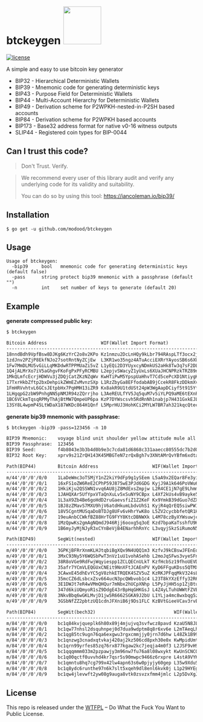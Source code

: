 btckeygen <img src="https://www.buybitcoinworldwide.com/img/segwit.png" width="100">
=========

[![license](https://img.shields.io/badge/license-WTFPL%20--%20Do%20What%20the%20Fuck%20You%20Want%20to%20Public%20License-green.svg)](https://github.com/modood/btckeygen/blob/master/LICENSE)

A simple and easy to use bitcoin key generator

*   BIP32 - Hierarchical Deterministic Wallets
*   BIP39 - Mnemonic code for generating deterministic keys
*   BIP43 - Purpose Field for Deterministic Wallets
*   BIP44 - Multi-Account Hierarchy for Deterministic Wallets
*   BIP49 - Derivation scheme for P2WPKH-nested-in-P2SH based accounts
*   BIP84 - Derivation scheme for P2WPKH based accounts
*   BIP173 - Base32 address format for native v0-16 witness outputs
*   SLIP44 - Registered coin types for BIP-0044


Can I trust this code?
----------------------

> Don't Trust. Verify.

> We recommend every user of this library audit and verify any underlying code for its validity and suitability.
>
> You can do so by using this tool: https://iancoleman.io/bip39/

Installation
------------

```
$ go get -u github.com/modood/btckeygen
```

Usage
-----

```
Usage of btckeygen:
  -bip39     bool   mnemonic code for generating deterministic keys (default false)
  -pass      string protect bip39 mnemonic with a passphrase (default "")
  -n         int    set number of keys to generate (default 20)
```

Example
-------

**generate compressed public key:**

```txt
$ btckeygen

Bitcoin Address                    WIF(Wallet Import Format)                            SegWit(bech32)                             SegWit(nested)
---------------------------------------------------------------------------------------------------------------------------------------------------------------------
18nndBdh9VpfBsw8DJKg6KzYrC2o8v2KPo Kz1nmzu2DcLnHQy9kLbr794RAspLTf3ocx2jD2UnZRHN2EGuregS bc1q24c67qhugfla6zl3jj7x5uc48y6z5q7eecua4x 38fupM9MgfLj7fu2DWyXqnk9N9Um757G7D
1zdJnv2PZjP8EkfNJo27sotRntNyZCjEw  L3KR1wo35ngz4ATuAcciEXRrYAyosSB6s6XUP43H834hXpNqNNqC bc1qptnqgetfx7y220hwy3tl565mc73s75nq05u4mu 3HkC5ajZungAeFg2KjLUpV9Xa8Ahfw3Sqz
1Fw7MmDLMU5vGiLLqMKDdwRTPPMUaZi5vZ L1yEQi2D3YUyxcyNDmkUS2aHk8Tw3q7sF2DLEiamMr8gF79xhzXr bc1q50xc0sp2jnljv93el3at0v62gtv3dtwc2neh4q 338J9irj1kUN3CLVCo92oMizvPaYohq4BV
1Q4jALMrXo7iV5aGhgvFKoFgPxPFyRCMBU L2epjvSWacyZ1yUxLs6XUaJHCNPRzkTRZ89nxuMDM7eAQSKG1m2A bc1qlnl4t3l0sn0sllyu749qnj94edsstspd2w36ft 3GM6dMTEUrXi2oUhffqWzbwdUBb5wcFFRH
1MkQLmfcEcrjHDWVu3jZDQjCatZKzNZqWv KwHTiPwM5YpspUaHhvT7Cd5cePcXD1NtiygKpkMebo42jYPidhSU bc1quwt795fwxemp7vq5328xptvjwwpeh2036etjk7 3KRYMYGyNg8tZh9z43MDHowZ9SLqVyxvvx
17TxrHkbZftp2bxDehpikZWmEZvMvnzSXp L1RzZbyGa8EFfodabAB9jCcekR8FkzDDkmXvqTKkPvfhwN178h68 bc1qgm4rp4ha8fxuhqz40klqu65t528uz2q2gwlcvp 3FD42UuPBKwAfoXbEd5oCcUvrebpuhwDtW
1FmHRVvhtvL6GCsJEtpbHx7PqHMH13iZR9 Kx8akR9U1tdUSt24pW3WgAapDCiyf5t915YfHmQCSQ2zETHVN4fX bc1q58cutg45zz9d20jr6nsah0rf2vtx7falvl0jgc 3PHHzdZhM2QD4fDQHS7bnYx3ArCzYeQ3rv
1LHgqpG2zbW9PnhgNN5pNMJR94zZQrrjho L3AeREULfYV5Jq5quM7v5iYLPQ9aME6tEXnPQrDiCaxfGdTqMKFu bc1q6wfym27yfmvk4j3kvetjm0900wnzum4ys8a82q 34UKCs4q2NoG8MqZ17KNnNh1hfS173pMxp
1BC6VCkmTqsqRPMyThAjBtMW7QmpeUP6pa KzP7DYWscsvh5RdRnNh1nabjp7H431GxkEJLdxHJ9qZiHKr8kKQA bc1qdl9xnsvlj0ktqyy27v7lnkryq5t83yfgucuks8 3Ax9TfbihnUecfQFyfFMcN3wCAqcbhY5nX
13SY8L4wpmP45LtWDaX187WKDc864H1Qnf L5MprHUJ3HohKCi2MYLW7BR7ah321kqcQtecao9PyXsZ2xA4wb5P bc1qrtz2yvkg2dxrtqwdl08eaf0tkmd4ly9wct42tf 3JJGAp2cXkTpZGHCVWugLgEryyJ2nMC2po

```

**generate bip39 mnemonic with passphrase:**

```txt
$ btckeygen -bip39 -pass=123456 -n 10

BIP39 Mnemonic:    voyage blind unit shoulder yellow attitude mule all hire above obvious swap
BIP39 Passphrase:  123456
BIP39 Seed:        f4b8043e3b3b4d0b9e3c7cda81d6868c331aaecc80555dc7b2d0edce6b73ea50a91d67586f7461cd46caccee6e240a598a9aaa3063cdd9bec65a3d24d3aa551b
BIP32 Root Key:    xprv9s21ZrQH143K45MBGTeN7zrQxBgh7v3XNtAMrQvYBfm6xdtaVkjCFNyFHZ262PpMoiaA8JEFGUDPVV6qzB459nGgR1mjuigdTaG2NsKr5BG

Path(BIP44)        Bitcoin Address                    WIF(Wallet Import Format)
----------------------------------------------------------------------------------------------------------
m/44'/0'/0'/0/0    1LaDeWmc3oTSMjY1nZ2kiY9dFp9g1ySEem L5aA9x2EQar8Fe3yiwjLko39uGU8Unba4ZQ1kE8pejNAqJqpdbpY
m/44'/0'/0'/0/1    16xFS1oZW6ReE2CPhP59J875wE3PJd6GDG KyjJ9A1k646PoVWu67NcvhjBC6Y7ReofBUjmnBc4cgNXeGp8KWbJ
m/44'/0'/0'/0/2    1HkiKju2QSSWN1vvq6AU8jZ8MdExsZmpjw L2R4CE1jN7gE9Lhmm1oM2ELFjdn4etcxUuQm7YbFEFMxakdPu9rX
m/44'/0'/0'/0/3    1JAHQXAr5UfYpxVTaQnXuLv5xSuNY9CBpx L4Xf2kUs4vB9ayke59FVzCcZWVg8zA3MedR2QZwQHea6ubZi9Rko
m/44'/0'/0'/0/4    1L3aX9Zb4Be6goHdD2ruGaevsfiZ1Z2KeF Kx9YmkB39dGuo7dZXctc1jsjDRxrKcsiz6pWRJAAcNYydM3Z3rqE
m/44'/0'/0'/0/5    1BJ8zZMavS7MXU9hjV6atdHkumLbdvUhS1 KyjR4qQrEQ5siwPW1BoYtzLMhaFve1AqmHF2XTEjpZuH9D4ghFSf
m/44'/0'/0'/0/6    18V5CgntMUSqaDoBTDJg8UFv6vHhrYwK8o L5ZV2cycbbfetQR1HM6fcqkghUKyaKo5YE2PeDHBYg3qfwGMbJAb
m/44'/0'/0'/0/7    19euAnbCCWkfBZ88HrTG9FYY8KtcDBNWXk L4M78czByXYWsuwjcaFsAskfA86S6YgFSMtoRg62YYdQ1SNGPofX
m/44'/0'/0'/0/8    1MzQpwKs2gmAgNQmdJ946Rjj6ooxg5q3oE Kzd7bpaKaTsshfU9Hfn5WGGnEDph3XRfbgPFkkaVgsno2x6ng1ii
m/44'/0'/0'/0/9    1B6myJyMjNJyR3xCYnBeVjB4ENarhhRnYc L3vqyjSkzSiRumoN5D69hhYLCeJ6v1zwfbTGAEEgBnr5gntwURPj

Path(BIP49)        SegWit(nested)                     WIF(Wallet Import Format)
----------------------------------------------------------------------------------------------------------
m/49'/0'/0'/0/0    3GPKjBFRrXnmKLHJtqbiBgXQx9N4UQQ1m3 KzfvJ9kCBswJFEnEqtVwLguq7cWfx84o6qWxiT8HAWASuT1ScHMJ
m/49'/0'/0'/0/1    3MxC93Ny5Y6WQSbPwT3nVz1uU1vohASehb L2moJqSFws3vyeSFnTSeWpGGqXwCMDt3vaH4sFpHCgq7PDnU5upT
m/49'/0'/0'/0/2    38R8oVGe9RdFwjWqyiespp1ZCLQECnULkT KzfHcbSz19fhoUEVDuk1x4FzQwaPHdtoSEhap2CDzQL835x1G7CG
m/49'/0'/0'/0/3    35afr7YCmVLEQGUxCNEit9NnXFtJCAEnPV KyD6FFguKDss5QTMXqFD3tjrVTTKB1vcsPhwSepcRRts7ZkzSWFS
m/49'/0'/0'/0/4    3CAwxE45dhEvYC5gV8zhkETRQEK4SZV5uZ KzRKJPFqqMkV324sLP3XHJa95Zc1wrW1yF5m6pvmx2Dy2ve26qfe
m/49'/0'/0'/0/5    35mcCZ6dLsbcxZsv664ucN3pcQWbvob1c4 L23T8kYXzEffy32R6u8CdbDLph2xqXUkS4tNd4WuxQwGZAefrRAY
m/49'/0'/0'/0/6    3E1DWJt7eR4wVMmQHQur7mNbx2hUCpXNhp L5PyJjHH5sp1ZjBtupZrYHjVAWp6mxa2t4AsXdYr56CT1KtDAuYv
m/49'/0'/0'/0/7    347d6kiUQmyoR1sZ9DdgE43rBpHqGHKGsJ L4Z4yLTuhUWWtFZVEzL2Y8dMjuFGt8nJcDNzBg6m2qhQpMntJCg3
m/49'/0'/0'/0/8    3NkvBbq6wGKLMvjD1jw5R6662SGKA9J2bU L1YLja4mc8wxbqg5zMqPm18JT9RNT6vbkKVs17VAnXKSR6QNRVcp
m/49'/0'/0'/0/9    3GSbNfZZ2pbtzUQ1cdnJFXniB6j9Ds1FLC KzBVtGieeVCav3rvEYD9Rs7QtjN6HAZYQvQTD1rw3pLcZTWkayVZ

Path(BIP84)        SegWit(bech32)                             WIF(Wallet Import Format)
------------------------------------------------------------------------------------------------------------------
m/84'/0'/0'/0/0    bc1q84kvjqueplk6h80x89j4mjujvq3svfwcz8pavd KzaU5N8JLHEv8fwMmfjvxahD556a26QDDsGM8ETKrTUVSnTocS19
m/84'/0'/0'/0/1    bc1qw77nhsl2dsquhnpej0d7dua9wdptm8q8r6xv6e L2mTAeqLhJmmf9hK1MZ43t73cqwc7t1pg5yJHbhdYuiLPajmxLJU
m/84'/0'/0'/0/2    bc1qg85tc9ugn76qa6exgwu3rgxcmmjjy0jrn7d6hw L48Zk1B99S9FyKKcoD7KP8pEJ5WxsTW7d8wvRxVNypwdiZ1wckYf
m/84'/0'/0'/0/3    bc1qnzwg3cnadxqtvkaj420aj2kz506cd8pxh30e0x KwMpidUmtdp536ZA5sH4Tqn9nhmKMs93DUkN4WtQjksVyehi9qP7
m/84'/0'/0'/0/4    bc1qrn99yrfes85zq76rx877kgaw2kc7jeqja4m0f3 L2JSF9vH9oV8mqZPJjmbsswjqxdevhuMKcNyHZB3hfcpe2r79ena
m/84'/0'/0'/0/5    bc1qqqmmm033m2pzpawjy3m96nw7fu76a8l08wxykt KwUnSCNCQCLBymQPLwx62odRfEn4xwSKo9DRa3TgfXjG8Egw4cXq
m/84'/0'/0'/0/6    bc1q00qctf0uvvhd4kr7qsr5s90mwpc9466z6rxpre L4stA9VYKnRC8cEXk61HAFzqPHxSVcaUkPbynFc3wci8BxPf6wkP
m/84'/0'/0'/0/7    bc1qmntu8hq7cg799x42lw4apn63s6w0pjyjy60gep L35w9XduSfYhBDgXDzTKpf4y7f1VWT4uozTTE9xGonWdKa8XiZnN
m/84'/0'/0'/0/8    bc1q8ydc6runthe97n6k7slt5xqeh9dl8enl6kvk0j L1p29HYEgB7f1HGh1vEnneuzne8D7LaEPt5AgnArNnJ2LtiemwUK
m/84'/0'/0'/0/9    bc1qw4jlevwft2yw08g9auga8vtk0zsvzxfmm4jmlc L2p5DvXgJ8xLq6hjVuaWeyZe6pyPRP8hCbW7me6UVHfquNVoK8QP

```

License
-------

This repo is released under the [WTFPL](http://www.wtfpl.net/) – Do What the Fuck You Want to Public License.
